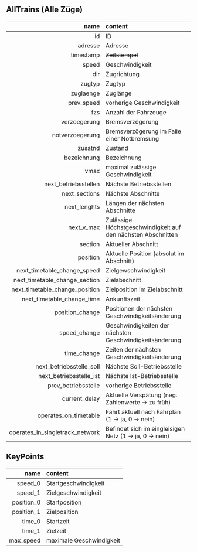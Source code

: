 ## AllTrains (Alle Züge)

| name        | content     | 
| -------------: |:-------------|
| id      | ID |
| adresse      | Adresse |
| timestamp      | ~~Zeitstempel~~ |
| speed      | Geschwindigkeit |
| dir      | Zugrichtung |
| zugtyp      | Zugtyp |
| zuglaenge      | Zuglänge |
| prev_speed      | vorherige Geschwindigkeit |
| fzs      | Anzahl der Fahrzeuge |
| verzoegerung      | Bremsverzögerung |
| notverzoegerung      |  Bremsverzögerung im Falle einer Notbremsung |
| zusatnd      | Zustand |
| bezeichnung      | Bezeichnung |
| vmax      | maximal zulässige Geschwindigkeit |
| next_betriebsstellen      | Nächste Betriebsstellen |
| next_sections      | Nächste Abschnitte |
| next_lenghts      | Längen der nächsten Abschnitte |
| next_v_max      | Zulässige Höchstgeschwindigkeit auf den nächsten Abschnitten |
| section      | Aktueller Abschnitt |
| position      | Aktuelle Position (absolut im Abschnitt) |
| next_timetable_change_speed      | Zielgewschwindigkeit |
| next_timetable_change_section      | Zielabschnitt |
| next_timetable_change_position      | Zielposition im Zielabschnitt |
| next_timetable_change_time      | Ankunftszeit |
| position_change      | Positionen der nächsten Geschwindigkeitsänderung |
| speed_change      | Geschwindigkeiten der nächsten Geschwindigkeitsänderung |
| time_change      | Zeiten der nächsten Geschwindigkeitsänderung |
| next_betriebsstelle_soll      | Nächste Soll-Betriebsstelle |
| next_betriebsstelle_ist      | Nächste Ist-Betriebsstelle |
| prev_betriebsstelle      | vorherige Betriebsstelle |
| current_delay      | Aktuelle Verspätung (neg. Zahlenwerte &rarr; zu früh) |
| operates_on_timetable      | Fährt aktuell nach Fahrplan (1 &rarr; ja, 0 &rarr; nein) |
| operates_in_singletrack_network | Befindet sich im eingleisigen Netz (1 &rarr; ja, 0 &rarr; nein) |




## KeyPoints

| name        | content     | 
| -------------: |:-------------|
| speed_0      | Startgeschwindigkeit |
| speed_1      | Zielgeschwindigkeit |
| position_0      | Startposition |
| position_1      | Zielposition |
| time_0      | Startzeit |
| time_1      | Zielzeit |
| max_speed      | maximale Geschwindigkeit |


